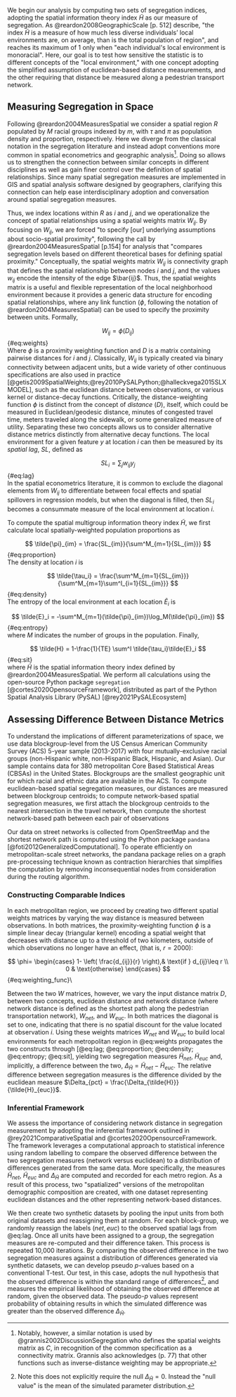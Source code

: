 We begin our analysis by computing two sets of segregation indices, adopting the spatial information
theory index $\tilde{H}$ as our measure of segregation. As @reardon2008GeographicScale [p. 512]
describe, "the index $\tilde{H}$ is a measure of how much less diverse individuals’ local
environments are, on average, than is the total population of region", and reaches its maximum of 1
only when "each individual's local environment is monoracial". Here, our goal is to test how
sensitive the statistic is to different concepts of the "local environment," with one concept
adopting the simplified assumption of euclidean-based distance measurements, and the other requiring
that distance be measured along a pedestrian transport network.

## Measuring Segregation in Space

<!-- computing indices -->

Following @reardon2004MeasuresSpatial we consider a spatial region $R$ populated by $M$ racial
groups indexed by $m$, with $\tau$ and $\pi$ as population density and proportion, respectively.
Here we diverge from the classical notation in the segregation literature and instead adopt
conventions more common in spatial econometrics and geographic analysis[^grannis]. Doing so allows us to
strengthen the connection between similar concepts in different disciplines as well as gain finer
control over the definition of spatial relationships. Since many spatial segregation measures are
implemented in GIS and spatial analysis software designed by geographers, clarifying this connection
can help ease interdisciplinary adoption and conversation around spatial segregation measures.

Thus, we index locations within $R$ as $i$ and $j$, and we operationalize the concept of spatial
relationships using a spatial weights matrix $W_{ij}$. By focusing on $W_{ij}$, we are forced "to
specify [our] underlying assumptions about socio-spatial proximity", following the call by
@reardon2004MeasuresSpatial [p.154] for analysis that "compares segregation levels based on
different theoretical bases for defining spatial proximity." Conceptually, the spatial weights
matrix $W_{ij}$ is connectivity graph that defines the spatial relationship between nodes $i$ and
$j$, and the values $w_{ij}$ encode the intensity of the edge $\bar{ij}$. Thus, the spatial weights
matrix is a useful and flexible representation of the local neighborhood environment because it
provides a generic data structure for encoding spatial relationships, where any link function
($\phi$, following the notation of @reardon2004MeasuresSpatial) can be used to specify the proximity
between units. Formally,

<!-- if we're following reardon's notation, does $D$ below need to be $R$ ? -->
$$
W_{ij} = \phi(D_{ij})
$$ {#eq:weights}\
Where $\phi$ is a proximity weighting function and $D$ is a matrix containing pairwise distances for
$i$ and $j$. Classically, $W_{ij}$ is typically created via binary connectivity between adjacent
units, but a wide variety of other continuous specifications are also used in practice
[@getis2009SpatialWeights;@rey2010PySALPython;@halleckvega2015SLXMODEL], such as the euclidean
distance between observations, or various kernel or distance-decay functions. Critically, the
distance-weighting function $\phi$ is distinct from the concept of *distance* ($D$), itself, which
could be measured in Euclidean/geodesic distance, minutes of congested travel time, meters traveled
along the sidewalk, or some generalized measure of utility. Separating these two concepts allows us
to consider alternative distance metrics distinctly from alternative decay functions. The local
environment for a given feature $y$ at location $i$ can then be measured by its *spatial lag*, $SL$,
defined as

$$
SL_i = \sum_j w_{ij} y_j
$$ {#eq:lag}\
In the spatial econometrics literature, it is common to exclude the diagonal elements from $W_{ij}$
to differentiate between focal effects and spatial spillovers in regression models, but when the
diagonal is filled, then $SL_i$ becomes a consummate measure of the local environment at location
$i$.

To compute the spatial multigroup information theory index $\tilde{H}$, we first calculate local
spatially-weighted population proportions as

$$
\tilde{\pi}_{im} = \frac{SL_{im}}{\sum^M_{m=1}{SL_{im}}}
$$ {#eq:proportion}\
The density at location $i$ is 

$$
\tilde{\tau_i} = \frac{\sum^M_{m=1}{SL_{im}}}{\sum^M_{m=1}\sum^I_{i=1}{SL_{im}}}
$$ {#eq:density}\
The entropy of the local environment at each location $\tilde{E}_i$ is

$$
\tilde{E}_i = -\sum^M_{m=1}(\tilde{\pi}_{im})\log_M(\tilde{\pi}_{im})
$$ {#eq:entropy}\
where $M$ indicates the number of groups in the population. Finally, 

$$
\tilde{H} = 1-\frac{1}{TE} \sum^I \tilde{\tau_i}\tilde{E}_i
$$ {#eq:sit}\
where $\tilde{H}$ is the spatial information theory index defined by @reardon2004MeasuresSpatial. We
perform all calculations using the open-source Python package `segregation`
[@cortes2020OpensourceFramework], distributed as part of the Python Spatial Analysis Library (PySAL)
[@rey2021PySALEcosystem]

## Assessing Difference Between Distance Metrics
<!--data -->

To understand the implications of different parameterizations of space, we use data blockgroup-level
from the US Census American Community Survey (ACS) 5-year sample (2013-2017) with four
mutually-exclusive racial groups (non-Hispanic white, non-Hispanic Black, Hispanic, and Asian). Our
sample contains data for 380 metropolitan Core Based Statistical Areas (CBSAs) in the United States.
Blockgroups are the smallest geographic unit for which racial and ethnic data are available in the
ACS. To compute euclidean-based spatial segregation measures, our distances are measured between
blockgroup centroids; to compute network-based spatial segregation measures, we first attach the
blockgroup centroids to the nearest intersection in the travel network, then compute the shortest
network-based path between each pair of observations 

Our data on street networks is collected from OpenStreetMap and the shortest network path is
computed using the Python package `pandana` [@foti2012GeneralizedComputational]. To operate
efficiently on metropolitan-scale street networks, the pandana package relies on a graph
pre-processing technique known as contraction hierarchies that simplifies the computation by
removing inconsequential nodes from consideration during the routing algorithm. 



### Constructing Comparable Indices
<!-- setup the comparison -->

In each metropolitan region, we proceed by creating two different spatial weights matrices by
varying the way distance is measured between observations. In both matrices, the proximity-weighting
function $\phi$ is a simple linear decay (triangular kernel) encoding a spatial weight that
decreases with distance up to a threshold of two kilometers, outside of which observations no longer
have an effect, (that is, $r=2000$):

$$
    \phi=
\begin{cases}
    1- \left( \frac{d_{ij}}{r} \right),& \text{if } d_{ij}\leq r \\ 
    0 & \text{otherwise}
\end{cases}
$${#eq:weighting_func}\

Between the two $W$ matrices, however, we vary the input distance matrix $D$, between two concepts,
euclidean distance and network distance (where network distance is defined as the shortest path
along the pedestrian transportation network), $W_{net}$, and $W_{euc}$. In both matrices the
diagonal is set to one, indicating that there is no spatial discount for the value located at
observation $i$. Using these weights matrices $W_{net}$ and $W_{euc}$ to build local environments
for each metropolitan region in @eq:weights propagates the two constructs through
[@eq:lag; @eq:proportion; @eq:density; @eq:entropy; @eq:sit], yielding two segregation measures
$\tilde{H}_{net}$, $\tilde{H}_{euc}$ and, implicitly, a difference between the two,
$\Delta_{\tilde{H}} = \tilde{H}_{net} - \tilde{H}_{euc}$. The relative difference between
segregation measures is the difference divided by the euclidean measure $\Delta_{pct} =
\frac{\Delta_{\tilde{H}}}{\tilde{H}_{euc}}$.

### Inferential Framework

We assess the importance of considering network distance in segregation measurement by adopting the
inferential framework outlined in @rey2021ComparativeSpatial and @cortes2020OpensourceFramework. The
framework leverages a computational approach to statistical inference using random labelling to
compare the observed difference between the two segregation measures (network versus euclidean) to a
distribution of differences generated from the same data. More specifically, the measures
$\tilde{H}_{net}$, $\tilde{H}_{euc}$ and $\Delta_{\tilde{H}}$ are computed and recorded for each metro
region. As a result of this process, two "spatialized" versions of the metropolitan demographic
composition are created, with one dataset representing euclidean distances and the other
representing network-based distances.

We then create two synthetic datasets by pooling the input units from both original datasets and
reassigning them at random. For each block-group, we randomly reassign the labels $(net,euc)$ to the
observed spatial lags from @eq:lag. Once all units have been assigned to a group, the segregation
measures are re-computed and their difference taken. This process is repeated 10,000 iterations. By
comparing the observed difference in the two segregation measures against a distribution of
differences generated via synthetic datasets, we can develop pseudo $p$-values based on a
conventional T-test. Our test, in this case, adopts the null hypothesis that the observed difference
is within the standard range of differences[^null], and measures the empirical likelihood of
obtaining the observed difference at random, given the observed data. The pseudo-$p$ values
represent probability of obtaining results in which the simulated difference was greater than the
observed difference $\Delta_{\tilde{H}}$.


<!-- I think for random labeling the null is that the difference is 0. Not sure I understand the footnote? -->
[^null]: Note this does not explicitly require the null $\Delta_{\tilde{H}}=0$. Instead the "null
value" is the mean of the simulated parameter distribution.

[^grannis]: Notably, however, a similar notation is used by @grannis2002DiscussionSegregation who
defines the spatial weights matrix as $C$, in recognition of the common specification as a
connectivity matrix. Grannis also acknowledges (p. 77) that other functions such as inverse-distance
weighting may be appropriate.